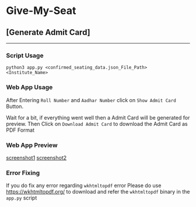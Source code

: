 # Give-My-Seat
## [Generate Admit Card]
---

### Script Usage

```
python3 app.py <confirmed_seating_data.json_File_Path> <Institute_Name>
```

### Web App Usage

After Entering `Roll Number` and `Aadhar Number`
click on `Show Admit Card` Button.

Wait for a bit, if everything went well then a Admit Card will be generated for preview.
Then Click on `Download Admit Card` to download the Admit Card as PDF Format


### Web App Preview

[screenshot1](sample_images/generate_admit_card_webapp_screenshot1.png)
[screenshot2](sample_images/generate_admit_card_webapp_screenshot2.png)

### Error Fixing
If you do fix any error regarding `wkhtmltopdf` error
Please do use https://wkhtmltopdf.org/ to download
and refer the `wkhtmltopdf` binary in the `app.py` script
